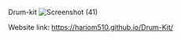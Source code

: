 Drum-kit
![Screenshot (41)](https://user-images.githubusercontent.com/85151795/153695307-d68511af-27b3-43dd-a40a-7a804749d1db.png)

Website link: https://hariom510.github.io/Drum-Kit/

